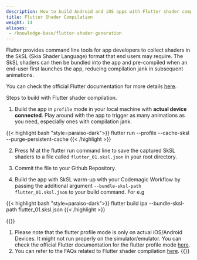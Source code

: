 ```yaml
---
description: How to build Android and iOS apps with Flutter shader compilation enabled.
title: Flutter Shader Compilation
weight: 14
aliases:
 - /knowledge-base/flutter-shader-generation
---
```


Flutter provides command line tools for app developers to collect shaders in the SkSL (Skia Shader Language) format that end users may require. The SkSL shaders can then be bundled into the app and pre-compiled when an end-user first launches the app, reducing compilation jank in subsequent animations.

You can check the official Flutter documentation for more details [here](https://docs.flutter.dev/perf/shader).

Steps to build with Flutter shader compilation.

1. Build the app in `profile` mode in your local machine with **actual device connected**. Play around with the app to trigger as many animations as you need, especially ones with compilation jank.

{{< highlight bash "style=paraiso-dark">}}
flutter run --profile --cache-sksl --purge-persistent-cache
{{< /highlight >}}

2. Press M at the flutter run command line to save the captured SkSL shaders to a file called `flutter_01.sksl.json` in your root directory.

3. Commit the file to your Github Repository.

4. Build the app with SkSL warm-up with your Codemagic Workflow by passing the additional argument `--bundle-sksl-path flutter_01.sksl.json` to your build command. For e.g

{{< highlight bash "style=paraiso-dark">}}
flutter build ipa --bundle-sksl-path flutter_01.sksl.json
{{< /highlight >}}

{{<notebox>}}

1. Please note that the flutter profile mode is only on actual iOS/Android Devices. It might not run properly on the simulator/emulator. You can check the official Flutter documentation for the flutter profile mode [here](https://github.com/flutter/flutter/wiki/Flutter%27s-modes).
2. You can refer to the FAQs related to Flutter shader compilation [here](https://docs.flutter.dev/perf/shader#frequently-asked-questions).
   {{</notebox>}}
